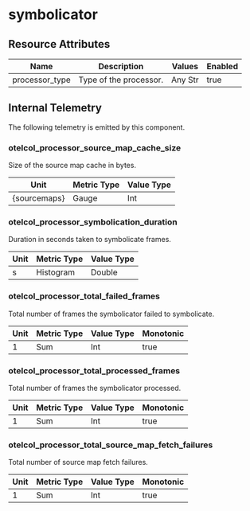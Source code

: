 [comment]: <> (Code generated by mdatagen. DO NOT EDIT.)

# symbolicator

## Resource Attributes

| Name | Description | Values | Enabled |
| ---- | ----------- | ------ | ------- |
| processor_type | Type of the processor. | Any Str | true |

## Internal Telemetry

The following telemetry is emitted by this component.

### otelcol_processor_source_map_cache_size

Size of the source map cache in bytes.

| Unit | Metric Type | Value Type |
| ---- | ----------- | ---------- |
| {sourcemaps} | Gauge | Int |

### otelcol_processor_symbolication_duration

Duration in seconds taken to symbolicate frames.

| Unit | Metric Type | Value Type |
| ---- | ----------- | ---------- |
| s | Histogram | Double |

### otelcol_processor_total_failed_frames

Total number of frames the symbolicator failed to symbolicate.

| Unit | Metric Type | Value Type | Monotonic |
| ---- | ----------- | ---------- | --------- |
| 1 | Sum | Int | true |

### otelcol_processor_total_processed_frames

Total number of frames the symbolicator processed.

| Unit | Metric Type | Value Type | Monotonic |
| ---- | ----------- | ---------- | --------- |
| 1 | Sum | Int | true |

### otelcol_processor_total_source_map_fetch_failures

Total number of source map fetch failures.

| Unit | Metric Type | Value Type | Monotonic |
| ---- | ----------- | ---------- | --------- |
| 1 | Sum | Int | true |
